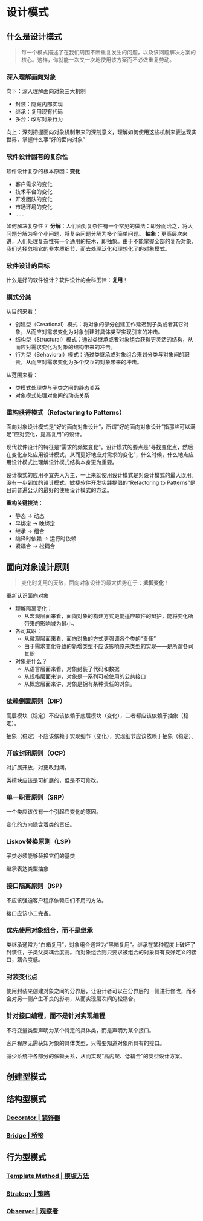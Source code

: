 # 设计模式

## 什么是设计模式

> 每一个模式描述了在我们周围不断重复发生的问题，以及该问题解决方案的核心。这样，你就能一次又一次地使用该方案而不必做重复劳动。

### 深入理解面向对象

向下：深入理解面向对象三大机制

* 封装：隐藏内部实现
* 继承：复用现有代码
* 多台：改写对象行为

向上：深刻把握面向对象机制带来的深刻意义，理解如何使用这些机制来表达现实世界，掌握什么事“好的面向对象”

### 软件设计固有的复杂性

软件设计复杂的根本原因：**变化**

* 客户需求的变化
* 技术平台的变化
* 开发团队的变化
* 市场环境的变化
* ......

如何解决复杂性？
**分解**：人们面对复杂性有一个常见的做法：即分而治之，将大问题分解为多个小问题，将复杂问题分解为多个简单问题。
**抽象**：更高层次来讲，人们处理复杂性有一个通用的技术，即抽象。由于不能掌握全部的复杂对象，我们选择忽视它的非本质细节，而去处理泛化和理想化了的对象模式。

### 软件设计的目标

什么是好的软件设计？软件设计的金科玉律：**复用**！

### 模式分类

从目的来看：

* 创建型（Creational）模式：将对象的部分创建工作延迟到子类或者其它对象，从而应对需求变化为对象创建时具体类型实现引来的冲击。
* 结构型（Structural）模式：通过类继承或者对象组合获得更灵活的结构，从而应对需求变化为对象的结构带来的冲击。
* 行为型（Behavioral）模式：通过类继承或对象组合来划分类与对象间的职责，从而应对需求变化为多个交互的对象带来的冲击。

从范围来看：

* 类模式处理类与子类之间的静态关系
* 对象模式处理对象间的动态关系

### 重构获得模式（Refactoring to Patterns）

面向对象设计模式是“好的面向对象设计”，所谓“好的面向对象设计”指那些可以满足“应对变化，提高复用”的设计。

现代软件设计的特征是“需求的频繁变化”。设计模式的要点是“寻找变化点，然后在变化点处应用设计模式，从而更好地应对需求的变化”，什么时候，什么地点应用设计模式比理解设计模式结构本身更为重要。

设计模式的应用不宜先入为主，一上来就使用设计模式是对设计模式的最大误用。没有一步到位的设计模式，敏捷软件开发实践提倡的“Refactoring to Patterns”是目前普遍公认的最好的使用设计模式的方法。

**重构关键技法**：

* 静态 -> 动态
* 早绑定 -> 晚绑定
* 继承 -> 组合
* 编译时依赖 -> 运行时依赖
* 紧耦合 -> 松耦合

## 面向对象设计原则

> 变化时复用的天敌，面向对象设计的最大优势在于：**抵御变化**！

重新认识面向对象

* 理解隔离变化：
  * 从宏观层面来看，面向对象的构建方式更能适应软件的辩护，能将变化所带来的影响减为最小。
* 各司其职：
  * 从微观层面来看，面向对象的方式更强调各个类的“责任”
  * 由于需求变化导致的新增类型不应该影响原来类型的实现——是所谓各司其职
* 对象是什么？
  * 从语言层面来看，对象封装了代码和数据
  * 从规格层面来讲，对象是一系列可被使用的公共接口
  * 从概念层面来讲，对象是拥有某种责任的对象。

### 依赖倒置原则（DIP）

高层模块（稳定）不应该依赖于底层模块（变化），二者都应该依赖于抽象（稳定）。

抽象（稳定）不应该依赖于实现细节（变化），实现细节应该依赖于抽象（稳定）。

### 开放封闭原则（OCP）

对扩展开放，对更改封闭。

类模块应该是可扩展的，但是不可修改。

### 单一职责原则（SRP）

一个类应该仅有一个引起它变化的原因。

变化的方向隐含着类的责任。

### Liskov替换原则（LSP）

子类必须能够替换它们的基类

继承表达类型抽象

### 接口隔离原则（ISP）

不应该强迫客户程序依赖它们不用的方法。

接口应该小二完备。

### 优先使用对象组合，而不是继承

类继承通常为“白箱复用”，对象组合通常为“黑箱复用”。继承在某种程度上破坏了封装性，子类父类耦合度高。而对象组合则只要求被组合的对象具有良好定义的接口，耦合度低。

### 封装变化点

使用封装来创建对象之间的分界层，让设计者可以在分界层的一侧进行修改，而不会对另一侧产生不良的影响，从而实现层次间的松耦合。

### 针对接口编程，而不是针对实现编程

不将变量类型声明为某个特定的具体类，而是声明为某个接口。

客户程序无需获知对象的具体类型，只需要知道对象所具有的接口。

减少系统中各部分的依赖关系，从而实现“高内聚、低耦合”的类型设计方案。

## 创建型模式

## 结构型模式

### [Decorator | 装饰器](./Decorator/Decorator.md)

### [Bridge | 桥接](./Bridge/Bridge.md)

## 行为型模式

### [Template Method | 模板方法](./TemplateMethod/TemplateMethod.md)

### [Strategy | 策略](./Strategy/Strategy.md)

### [Observer | 观察者](./Observer/Oberver.md)
